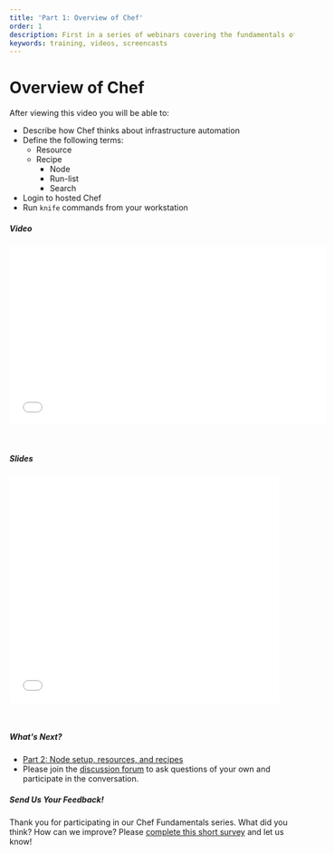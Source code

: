 ```yaml
---
title: 'Part 1: Overview of Chef'
order: 1
description: First in a series of webinars covering the fundamentals of Chef.  Provides an overview of Chef, workstation setup, and signing up for hosted Chef.
keywords: training, videos, screencasts
---
```


# Overview of Chef

After viewing this video you will be able to:

- Describe how Chef thinks about infrastructure automation
- Define the following terms:
  - Resource
  - Recipe
	- Node
	- Run-list
	- Search
- Login to hosted Chef
- Run `knife` commands from your workstation



##### Video

<iframe width="560" height="315" src="//www.youtube.com/embed/S5lHUpzoCYo" frameborder="0" allowfullscreen></iframe>

<p>&nbsp;</p>

##### Slides

<iframe src="//www.slideshare.net/slideshow/embed_code/35045897" width="476" height="400" frameborder="0" marginwidth="0" marginheight="0" scrolling="no"></iframe>

<p>&nbsp;</p>

##### What's Next?

* [Part 2: Node setup, resources, and recipes][spring-fund-week-2]
* Please join the [discussion forum][discussion-forum] to ask questions of your own and participate in the conversation.

##### Send Us Your Feedback!

Thank you for participating in our Chef Fundamentals series. What did you think? How can we improve? Please [complete this short survey][survey] and let us know!

[spring-fund-week-1]: /fundamentals-series/week-1
[spring-fund-week-2]: /fundamentals-series/week-2
[spring-fund-week-3]: /fundamentals-series/week-3
[spring-fund-week-4]: /fundamentals-series/week-4
[spring-fund-week-5]: /fundamentals-series/week-5
[spring-fund-week-6]: /fundamentals-series/week-6
[chef-lab]: /fundamentals-series/chef-lab
[discussion-forum]: https://groups.google.com/d/forum/learnchef-fundamentals-webinar
[survey]: http://evocalize.com/consumer/survey/chef/springwebinar-1
